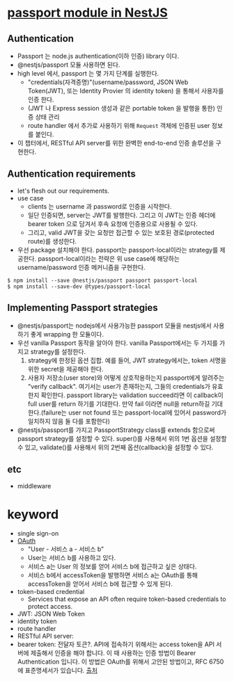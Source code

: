 # [passport module in NestJS](https://docs.nestjs.com/security/authentication)
## Authentication
* Passport 는 node.js authentication(이하 인증) library 이다. 
* @nestjs/passport 모듈 사용하면 된다.
* high level 에서, passport 는 몇 가지 단계를 실행한다.
  * "credentials(자격증명)"(username/password, JSON Web Token(JWT), 또는 Identity Provier 의 identity token) 을 통해서 사용자를 인증 한다.
  * (JWT 나 Express session 생성과 같은 portable token 을 발행을 통한) 인증 상태 관리
  * route handler 에서 추가로 사용하기 위해 ```Request``` 객체에 인증된 user 정보를 붙인다.
* 이 챕터에서, RESTful API server를 위한 완벽한 end-to-end 인증 솔루션을 구현한다.
## Authentication requirements
* let's flesh out our requirements.
* use case
  * clients 는 username 과 password로 인증을 시작한다.
  * 일단 인증되면, server는 JWT를 발행한다. 그리고 이 JWT는 인증 헤더에 bearer token 으로 담겨서 후속 요청에 인증용으로 사용될 수 있다.
  * 그리고, valid JWT을 갖는 요청만 접근할 수 있는 보호된 경로(protected route)를 생성한다.
* 우선 package 설치해야 한다. passport는 passport-local이라는 strategy를 제공한다. passport-local이라는 전략은 위 use case에 해당하는 username/password 인증 메커니즘을 구현한다.
```shell
$ npm install --save @nestjs/passport passport passport-local
$ npm install --save-dev @types/passport-local
```

## Implementing Passport strategies
* @nestjs/passport는 nodejs에서 사용가능한 passport 모듈을 nestjs에서 사용하기 좋게 wrapping 한 모듈이다.
* 우선 vanilla Passport 동작을 알아야 한다. vanilla Passport에서는 두 가지를 가지고 strategy를 설정한다.
  1. strategy에 한정된 옵션 집합. 예를 들어, JWT strategy에서는, token 서명을 위한 secret을 제공해야 한다.
  2. 사용자 저장소(user store)와 어떻게 상호작용하는지 passport에게 알려주는 "verify callback". 여기서는 user가 존재하는지, 그들의 credentials가 유효한지 확인한다. passport library는 validation succeed라면 이 callback이 full user를 return 하기를 기대한다. 만약 fail 이라면 null을 return하길 기대한다.(failure는 user not found 또는 passport-local에 있어서 password가 일치하지 않음 둘 다를 포함한다)
* @nestjs/passport를 가지고 PassportStrategy class를 extends 함으로써 passport strategy를 설정할 수 있다. super()를 사용해서 위의 1번 옵션을 설정할 수 있고, validate()를 사용해서 위의 2번째 옵션(callback)을 설정할 수 있다.

## etc
* middleware

# keyword
* single sign-on
* [OAuth](https://opentutorials.org/module/3668)
  * "User - 서비스 a - 서비스 b"
  * User는 서비스 b를 사용하고 있다.
  * 서비스 a는 User 의 정보를 얻어 서비스 b에 접근하고 싶은 상태다.
  * 서비스 b에서 accessToken을 발행하면 서비스 a는 OAuth를 통해 accessToken을 얻어서 서비스 b에 접근할 수 있게 된다.
* token-based credential
  * Services that expose an API often require token-based credentials to protect access.
* JWT: JSON Web Token
* identity token
* route handler
* RESTful API server: 
* bearer token: 전달자 토큰?. API에 접속하기 위해서는 access token을 API 서버에 제출해서 인증을 해야 합니다. 이 때 사용하는 인증 방법이 Bearer Authentication 입니다. 이 방법은 OAuth를 위해서 고안된 방법이고, RFC 6750에 표준명세서가 있습니다. [출처](https://gist.github.com/egoing/cac3d6c8481062a7e7de327d3709505f)